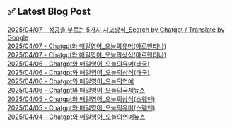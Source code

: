 
## ✅ Latest Blog Post
 
[2025/04/07 - 성공을 부르는 5가지 사고방식_Search by Chatgpt / Translate by Google](https://3hongstore.tistory.com/175) <br/>
[2025/04/07 - Chatgpt와 매일영어_오늘의유머(아르헨티나)](https://3hongstore.tistory.com/174) <br/>
[2025/04/07 - Chatgpt와 매일영어_오늘의상식(아르헨티나)](https://3hongstore.tistory.com/173) <br/>
[2025/04/06 - Chatgpt와 매일영어_오늘의유머(태국)](https://3hongstore.tistory.com/172) <br/>
[2025/04/06 - Chatgpt와 매일영어_오늘의상식(태국)](https://3hongstore.tistory.com/171) <br/>
[2025/04/06 - Chatgpt와 매일영어_오늘의연예](https://3hongstore.tistory.com/170) <br/>
[2025/04/06 - Chatgpt와 매일영어_오늘의국제뉴스](https://3hongstore.tistory.com/169) <br/>
[2025/04/05 - Chatgpt와 매일영어_오늘의상식(스웨덴)](https://3hongstore.tistory.com/168) <br/>
[2025/04/05 - Chatgpt와 매일영어_오늘의유머(스웨덴)](https://3hongstore.tistory.com/167) <br/>
[2025/04/04 - Chatgpt와 매일영어_오늘의연예뉴스](https://3hongstore.tistory.com/166) <br/>
